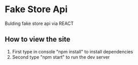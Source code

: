 # Fake Store Api

Bulding fake store api via REACT

## How to view the site

1. First type in console "npm install" to install dependencies
2. Second type "npm start" to run the dev server

